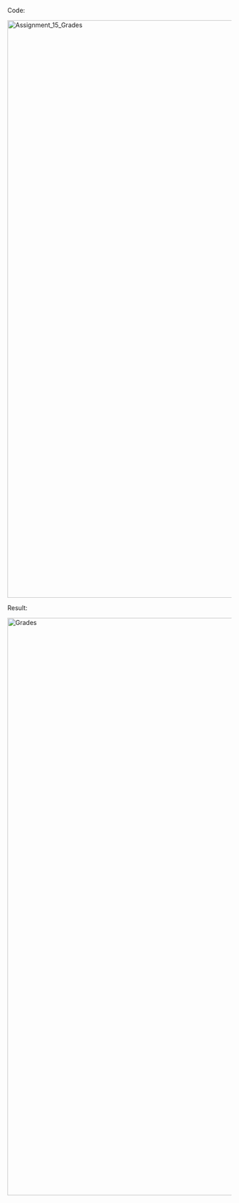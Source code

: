 Code:

<img width="1295" alt="Assignment_15_Grades" src="https://user-images.githubusercontent.com/72332347/166183204-ed7ae885-1013-450b-912c-3b6ece2b3a5d.png">

Result:

<img width="1295" alt="Grades" src="https://user-images.githubusercontent.com/72332347/166183209-3a2d74c3-c275-4e68-9bf7-d75f2907d4ef.png">
